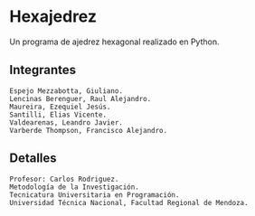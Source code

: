 # Hexajedrez
Un programa de ajedrez hexagonal realizado en Python.

## Integrantes
```
Espejo Mezzabotta, Giuliano.
Lencinas Berenguer, Raul Alejandro.
Maureira, Ezequiel Jesús.
Santilli, Elias Vicente.
Valdearenas, Leandro Javier.
Varberde Thompson, Francisco Alejandro.
```

## Detalles
```
Profesor: Carlos Rodriguez.
Metodología de la Investigación.
Tecnicatura Universitaria en Programación.
Universidad Técnica Nacional, Facultad Regional de Mendoza.
```